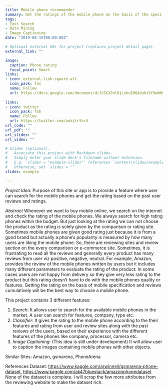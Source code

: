 ```yaml
---
title: Mobile phone recommender
summary: Get the ratings of the mobile phone on the basis of the specification and past user reviews. 
tags:
- Text Search
- Data Mining
- Image Captioning
date: "2019-08-15T00:00:00Z"

# Optional external URL for project (replaces project detail page).
external_link: ""

image:
  caption: Phone rating
  focal_point: Smart
links:
- icon: external-link-square-alt
  icon_pack: fas
  name: Follow
  url: https://docs.google.com/document/d/1SSCX3nlDjLvkuEHQ4duhz5Y9wNN9Lw8nKZLhyUIz4no/edit?usp=sharing
  
links:
- icon: twitter
  icon_pack: fab
  name: Follow
  url: https://twitter.com/ankitrthr4
url_code: ""
url_pdf: ""
url_slides: ""
url_video: ""

# Slides (optional).
#   Associate this project with Markdown slides.
#   Simply enter your slide deck's filename without extension.
#   E.g. `slides = "example-slides"` references `content/slides/example-slides.md`.
#   Otherwise, set `slides = ""`.
slides: example

---
```

  
*Project Idea:*
Purpose of this site or app is to provide a feature where user can search for the mobile phones and get the rating based on the past user reviews and ratings.

*Abstract*
Whenever we want to buy mobile online, we search on the internet and check the rating of the mobile phones. 
We always search for high rating phones within the budget. But just looking at the rating we can not choose the product as the rating is solely 
given by the comparison or rating site. Sometimes mobile phones are given good rating just because it is from a good brand but actually a phone’s 
popularity is measured by how many users are liking the mobile phone. So, there are reviewing sites and review section on the every comparison or 
e-commerce site. Sometimes, it is frustrating to read all the reviews and generally every product has many reviews from user viz positive, negative, neutral. 
For example, Amazon, provides the review of the mobile phones written by users but it includes many different parameters to evaluate the rating of the product. 
In some cases users are not happy from delivery so they give very less rating to the product but this rating doesn’t have to do with the mobile phones 
quality or features. Getting the rating on the basis of mobile specification and reviews cumulatively will be the best way to choose a mobile phone.

This project contains 3 different features:
1) *Search*: It allows user to search for the available mobile phones in the market. A user can search for features, company, type etc. 
2) *Classifier*: It gives the rating to the mobile phone according to the their features and rating from user and review sites along with the past reviews of the users, based on their experience with the different features of the phones like company, processor, camera etc.
3) *Image Captioning*: (This idea is still under development) It will allow user to caption the images containing mobile phones with other objects.

Similar Sites: Amazon, gsmarena, PhoneArena

References Dataset: https://www.kaggle.com/arwinneil/gsmarena-phone-dataset, https://www.kaggle.com/ak47bluestack/amazonphonedataset
None of the dataset is complete. I will scrap the few more attributes from the reviewing website to make the dataset rich.



